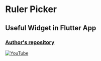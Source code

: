 # Ruler Picker
## Useful Widget in Flutter App

### [Author's repository](https://github.com/TheTechDesigner/RulerPicker)

[![YouTube](https://img.youtube.com/vi/ElOrOP4VxMM/0.jpg)](https://youtu.be/ElOrOP4VxMM "Ruler Picker Useful Widget in Flutter App")
